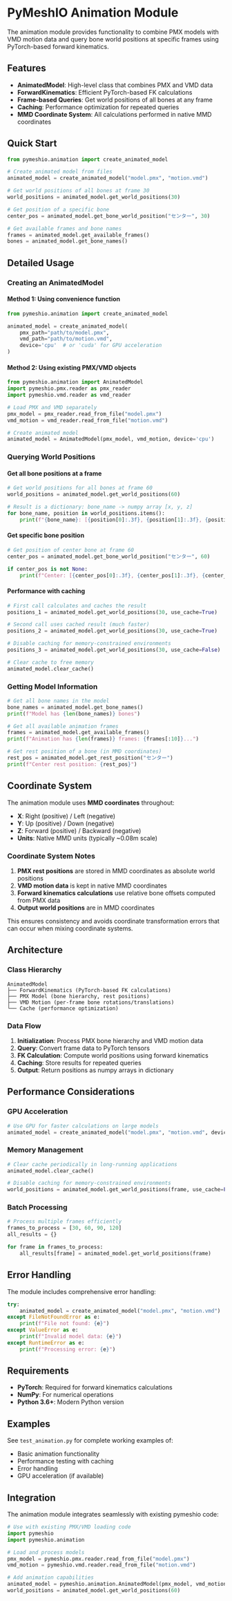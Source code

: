 # PyMeshIO Animation Module

The animation module provides functionality to combine PMX models with VMD motion data and query bone world positions at specific frames using PyTorch-based forward kinematics.

## Features

- **AnimatedModel**: High-level class that combines PMX and VMD data
- **ForwardKinematics**: Efficient PyTorch-based FK calculations
- **Frame-based Queries**: Get world positions of all bones at any frame
- **Caching**: Performance optimization for repeated queries
- **MMD Coordinate System**: All calculations performed in native MMD coordinates

## Quick Start

```python
from pymeshio.animation import create_animated_model

# Create animated model from files
animated_model = create_animated_model("model.pmx", "motion.vmd")

# Get world positions of all bones at frame 30
world_positions = animated_model.get_world_positions(30)

# Get position of a specific bone
center_pos = animated_model.get_bone_world_position("センター", 30)

# Get available frames and bone names
frames = animated_model.get_available_frames()
bones = animated_model.get_bone_names()
```

## Detailed Usage

### Creating an AnimatedModel

#### Method 1: Using convenience function

```python
from pymeshio.animation import create_animated_model

animated_model = create_animated_model(
    pmx_path="path/to/model.pmx",
    vmd_path="path/to/motion.vmd",
    device='cpu'  # or 'cuda' for GPU acceleration
)
```

#### Method 2: Using existing PMX/VMD objects

```python
from pymeshio.animation import AnimatedModel
import pymeshio.pmx.reader as pmx_reader
import pymeshio.vmd.reader as vmd_reader

# Load PMX and VMD separately
pmx_model = pmx_reader.read_from_file("model.pmx")
vmd_motion = vmd_reader.read_from_file("motion.vmd")

# Create animated model
animated_model = AnimatedModel(pmx_model, vmd_motion, device='cpu')
```

### Querying World Positions

#### Get all bone positions at a frame

```python
# Get world positions for all bones at frame 60
world_positions = animated_model.get_world_positions(60)

# Result is a dictionary: bone_name -> numpy array [x, y, z]
for bone_name, position in world_positions.items():
    print(f"{bone_name}: [{position[0]:.3f}, {position[1]:.3f}, {position[2]:.3f}]")
```

#### Get specific bone position

```python
# Get position of center bone at frame 60
center_pos = animated_model.get_bone_world_position("センター", 60)

if center_pos is not None:
    print(f"Center: [{center_pos[0]:.3f}, {center_pos[1]:.3f}, {center_pos[2]:.3f}]")
```

#### Performance with caching

```python
# First call calculates and caches the result
positions_1 = animated_model.get_world_positions(30, use_cache=True)

# Second call uses cached result (much faster)
positions_2 = animated_model.get_world_positions(30, use_cache=True)

# Disable caching for memory-constrained environments
positions_3 = animated_model.get_world_positions(30, use_cache=False)

# Clear cache to free memory
animated_model.clear_cache()
```

### Getting Model Information

```python
# Get all bone names in the model
bone_names = animated_model.get_bone_names()
print(f"Model has {len(bone_names)} bones")

# Get all available animation frames
frames = animated_model.get_available_frames()
print(f"Animation has {len(frames)} frames: {frames[:10]}...")

# Get rest position of a bone (in MMD coordinates)
rest_pos = animated_model.get_rest_position("センター")
print(f"Center rest position: {rest_pos}")
```

## Coordinate System

The animation module uses **MMD coordinates** throughout:

- **X**: Right (positive) / Left (negative)
- **Y**: Up (positive) / Down (negative)
- **Z**: Forward (positive) / Backward (negative)
- **Units**: Native MMD units (typically ~0.08m scale)

### Coordinate System Notes

1. **PMX rest positions** are stored in MMD coordinates as absolute world positions
2. **VMD motion data** is kept in native MMD coordinates
3. **Forward kinematics calculations** use relative bone offsets computed from PMX data
4. **Output world positions** are in MMD coordinates

This ensures consistency and avoids coordinate transformation errors that can occur when mixing coordinate systems.

## Architecture

### Class Hierarchy

```
AnimatedModel
├── ForwardKinematics (PyTorch-based FK calculations)
├── PMX Model (bone hierarchy, rest positions)
├── VMD Motion (per-frame bone rotations/translations)
└── Cache (performance optimization)
```

### Data Flow

1. **Initialization**: Process PMX bone hierarchy and VMD motion data
2. **Query**: Convert frame data to PyTorch tensors
3. **FK Calculation**: Compute world positions using forward kinematics
4. **Caching**: Store results for repeated queries
5. **Output**: Return positions as numpy arrays in dictionary

## Performance Considerations

### GPU Acceleration

```python
# Use GPU for faster calculations on large models
animated_model = create_animated_model("model.pmx", "motion.vmd", device='cuda')
```

### Memory Management

```python
# Clear cache periodically in long-running applications
animated_model.clear_cache()

# Disable caching for memory-constrained environments
world_positions = animated_model.get_world_positions(frame, use_cache=False)
```

### Batch Processing

```python
# Process multiple frames efficiently
frames_to_process = [30, 60, 90, 120]
all_results = {}

for frame in frames_to_process:
    all_results[frame] = animated_model.get_world_positions(frame)
```

## Error Handling

The module includes comprehensive error handling:

```python
try:
    animated_model = create_animated_model("model.pmx", "motion.vmd")
except FileNotFoundError as e:
    print(f"File not found: {e}")
except ValueError as e:
    print(f"Invalid model data: {e}")
except RuntimeError as e:
    print(f"Processing error: {e}")
```

## Requirements

- **PyTorch**: Required for forward kinematics calculations
- **NumPy**: For numerical operations
- **Python 3.6+**: Modern Python version

## Examples

See `test_animation.py` for complete working examples of:

- Basic animation functionality
- Performance testing with caching
- Error handling
- GPU acceleration (if available)

## Integration

The animation module integrates seamlessly with existing pymeshio code:

```python
# Use with existing PMX/VMD loading code
import pymeshio
import pymeshio.animation

# Load and process models
pmx_model = pymeshio.pmx.reader.read_from_file("model.pmx")
vmd_motion = pymeshio.vmd.reader.read_from_file("motion.vmd")

# Add animation capabilities
animated_model = pymeshio.animation.AnimatedModel(pmx_model, vmd_motion)
world_positions = animated_model.get_world_positions(60)
```
